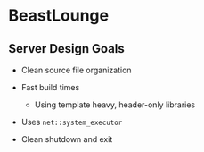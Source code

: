 # BeastLounge

## Server Design Goals

* Clean source file organization

* Fast build times

  - Using template heavy, header-only libraries

* Uses `net::system_executor`

* Clean shutdown and exit
